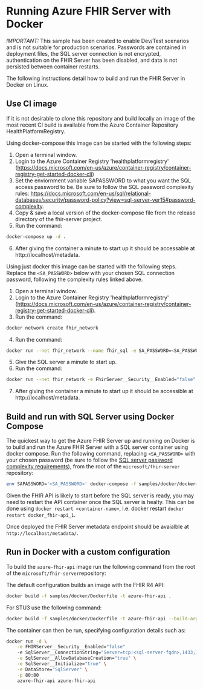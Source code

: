 # Running Azure FHIR Server with Docker

*IMPORTANT:* This sample has been created to enable Dev/Test scenarios and is not suitable for production scenarios. Passwords are contained in deployment files, the SQL server connection is not encrypted, authentication on the FHIR Server has been disabled, and data is not persisted between container restarts.

The following instructions detail how to build and run the FHIR Server in Docker on Linux.

## Use CI image

If it is not desirable to clone this repository and build locally an image of the most recent CI build is available from the Azure Container Repository HealthPlatformRegistry. 

Using docker-compose this image can be started with the following steps:
1. Open a terminal window.
2. Login to the Azure Container Registry 'healthplatformregistry' (https://docs.microsoft.com/en-us/azure/container-registry/container-registry-get-started-docker-cli)
3. Set the enviornment variable SAPASSWORD to what you want the SQL access password to be. Be sure to follow the SQL password complexity rules: https://docs.microsoft.com/en-us/sql/relational-databases/security/password-policy?view=sql-server-ver15#password-complexity.
4. Copy & save a local version of the docker-compose file from the release directory of the fhir-server project.
5. Run the command: 

```bash
docker-compose up -d .
```

6. After giving the container a minute to start up it should be accessable at http://localhost/metadata.


Using just docker this image can be started with the following steps. Replace the `<SA_PASSWORD>` below with your chosen SQL connection password, following the complexity rules linked above.
1. Open a terminal window.
2. Login to the Azure Container Registry 'healthplatformregistry' (https://docs.microsoft.com/en-us/azure/container-registry/container-registry-get-started-docker-cli).
3. Run the command: 

```bash
docker network create fhir_network
```

4. Run the command: 

```bash
docker run --net fhir_network --name fhir_sql -e SA_PASSWORD=<SA_PASSWORD> -e ACCEPT_EULA="Y" -d mcr.microsoft.com/mssql/server
```

5. Give the SQL server a minute to start up.
6. Run the command: 

```bash
docker run --net fhir_network -e FhirServer__Security__Enabled="false" -e SqlServer__ConnectionString="Server=tcp:fhir_sql,1433;Initial Catalog=FHIR;Persist Security Info=False;User ID=sa;Password=<SA_PASSWORD>;MultipleActiveResultSets=False;Connection Timeout=30;" -e SqlServer__AllowDatabaseCreation="true" -e SqlServer__Initialize="true" -e DataStore="SqlServer" -p 80:80 -d healthplatformregistry.azurecr.io/fhirserverR4_fhir-api azure-fhir-api
```

7. After giving the container a minute to start up it should be accessible at http://localhost/metadata.

## Build and run with SQL Server using Docker Compose

The quickest way to get the Azure FHIR Server up and running on Docker is to build and run the Azure FHIR Server with a SQL server container using docker compose. Run the following command, replacing `<SA_PASSWORD>` with your chosen password (be sure to follow the [SQL server password complexity requirements](https://docs.microsoft.com/en-us/sql/relational-databases/security/password-policy?view=sql-server-ver15#password-complexity)), from the root of the `microsoft/fhir-server` repository:

```bash
env SAPASSWORD='<SA_PASSWORD>' docker-compose -f samples/docker/docker-compose.yaml up -d
```

Given the FHIR API is likely to start before the SQL server is ready, you may need to restart the API container once the SQL server is healty. This can be done using `docker restart <container-name>`, i.e. docker restart `docker restart docker_fhir-api_1`.

Once deployed the FHIR Server metadata endpoint should be avaialble at `http://localhost/metadata/`.

## Run in Docker with a custom configuration

To build the `azure-fhir-api` image run the following command from the root of the `microsoft/fhir-server`repository:

The default configuration builds an image with the FHIR R4 API:

```bash
docker build -f samples/docker/Dockerfile -t azure-fhir-api .
```

For STU3 use the following command:

```bash
docker build -f samples/docker/Dockerfile -t azure-fhir-api --build-arg FHIR_VERSION=Stu3 .
```

The container can then be run, specifying configuration details such as:

```bash
docker run -d \
    -e FHIRServer__Security__Enabled="false"
    -e SqlServer__ConnectionString="Server=tcp:<sql-server-fqdn>,1433;Initial Catalog=FHIR;Persist Security Info=False;User ID=sa;Password=<sql-sa-password>;MultipleActiveResultSets=False;Connection Timeout=30;" \
    -e SqlServer__AllowDatabaseCreation="true" \
    -e SqlServer__Initialize="true" \
    -e DataStore="SqlServer" \
    -p 80:80
    azure-fhir-api azure-fhir-api
```
